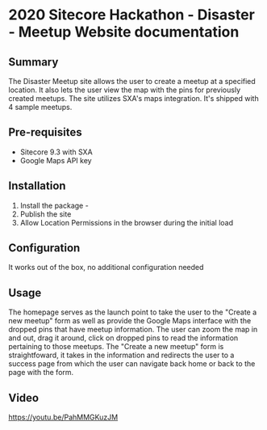 # 2020 Sitecore Hackathon - Disaster - Meetup Website documentation

## Summary

The Disaster Meetup site allows the user to create a meetup at a specified location. It also lets the user view the map with the pins for previously created meetups. The site utilizes SXA's maps integration. It's shipped with 4 sample meetups.

## Pre-requisites

 - Sitecore 9.3 with SXA
 - Google Maps API key

## Installation

1. Install the package - 
2. Publish the site
3. Allow Location Permissions in the browser during the initial load

## Configuration

It works out of the box, no additional configuration needed

## Usage

The homepage serves as the launch point to take the user to the "Create a new meetup" form as well as provide the Google Maps interface with the dropped pins that have meetup information. The user can zoom the map in and out, drag it around, click on dropped pins to read the information pertaining to those meetups. The "Create a new meetup" form is straightfoward, it takes in the information and redirects the user to a success page from which the user can navigate back home or back to the page with the form.

## Video

https://youtu.be/PahMMGKuzJM